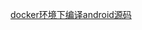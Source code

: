 [docker环境下编译android源码](https://withyou.xyz/2022/10/07/docker%E7%8E%AF%E5%A2%83%E4%B8%8B%E7%BC%96%E8%AF%91android/)




